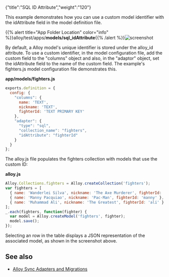 {"title":"SQL ID Attribute","weight":"120"}

This example demonstrates how you can use a custom model identifier with the idAttribute field in the model definition file.

{{% alert title="App Folder Location" color="info" %}}alloy/test/apps/**models/sql\_idAttribute**{{% /alert %}}![screenshot](/Images/appc/download/attachments/41845723/screenshot.png)

By default, a Alloy model's unique identifier is stored under the alloy\_id attribute. To use a custom identifier, in the model configuration file, add the custom field to the "columns" object and also, in the "adaptor" object, set the idAttribute field to the name of the custom field. The example's fighters.js model configuration file demonstrates this.

**app/models/fighters.js**

```javascript
exports.definition = {
  config: {
    "columns": {
      name: 'TEXT',
      nickname: 'TEXT',
      fighterId: 'TEXT PRIMARY KEY'
    },
    "adapter": {
      "type": "sql",
      "collection_name": "fighters",
      "idAttribute": "fighterId"
    }
  }
};
```

The alloy.js file populates the fighters collection with models that use the custom ID:

**alloy.js**

```javascript
Alloy.Collections.fighters = Alloy.createCollection('fighters');
var fighters = [
  { name: 'Wanderlei Silva', nickname: 'The Axe Murderer', fighterId: 'wandy' },
  { name: 'Manny Pacquiao', nickname: 'Pac-Man', fighterId: 'manny' },
  { name: 'Muhammad Ali', nickname: 'The Greatest', fighterId: 'ali' }
];
_.each(fighters, function(fighter) {
  var model = Alloy.createModel('fighters', fighter);
  model.save();
});
```

Selecting an row in the table displays a JSON representation of the associated model, as shown in the screenshot above.

## See also

* [Alloy Sync Adapters and Migrations](/docs/appc/Alloy_Framework/Alloy_Guide/Alloy_Models/Alloy_Sync_Adapters_and_Migrations/)
